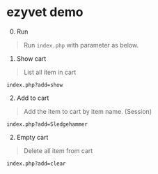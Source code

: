 # ezyvet demo

0. Run
> Run `index.php` with parameter as below.

1. Show cart
> List all item in cart
```$xslt
index.php?add=show
```  

2. Add to cart
> Add the item to cart by item name. (Session)
```$xslt
index.php?add=Sledgehammer
```  

2. Empty cart
> Delete all item from cart
```$xslt
index.php?add=clear
```  

